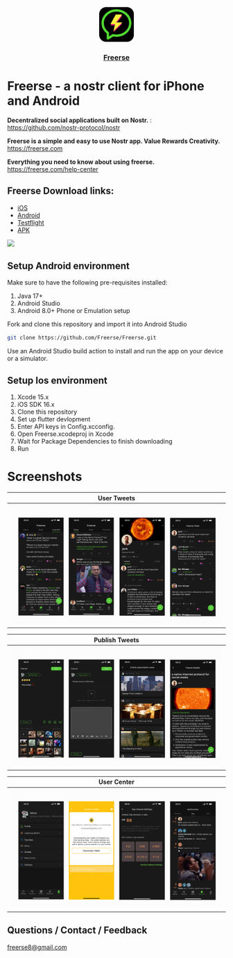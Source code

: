 <div align="center">

<a href="https://Freerse.com">
    <img src="./screenshots/Freerse180.png" alt="Freerse Logo" title="Freerse logo" width="80"/>
    <h3>Freerse</h3>
</a>

</div>

# Freerse - a nostr client for  iPhone and Android

**Decentralized social applications built on Nostr.** : https://github.com/nostr-protocol/nostr

**Freerse is a simple and easy to use Nostr app.  Value Rewards Creativity.** https://freerse.com 

**Everything you need to know about using freerse.** https://freerse.com/help-center


## Freerse Download links:
-  [iOS](https://apps.apple.com/au/app/freerse/id6450604093)
-  [Android](https://play.google.com/store/apps/details?id=com.apps.freerse)
-  [Testflight](https://testflight.apple.com/join/IbJTYBAa)
-  [APK](https://github.com/Freerse/Freerse/releases/tag/v1.5.11)


![](https://Freerse.com/screenshots/160/Freerse-release.jpg)


## Setup Android environment

Make sure to have the following pre-requisites installed:
1. Java 17+
2. Android Studio
3. Android 8.0+ Phone or Emulation setup

Fork and clone this repository and import it into Android Studio
```bash
git clone https://github.com/Freerse/Freerse.git
```

Use an Android Studio build action to install and run the app on your device or a simulator.

## Setup Ios environment

1. Xcode 15.x
2. iOS SDK 16.x
3. Clone this repository
4. Set up flutter devlopment 
5. Enter API keys in Config.xcconfig. 
6. Open Freerse.xcodeproj in Xcode
7. Wait for Package Dependencies to finish downloading
8. Run

# Screenshots

| User Tweets                              |  
|-------------------------------------------|
| ![Home Tweets](./screenshots/1.png) | 

| Publish Tweets                              |  
|-------------------------------------------|
| ![Publish Tweets](./screenshots/2.png) |

| User Center                              |  
|-------------------------------------------|
| ![User Center](./screenshots/3.png) |


## Questions / Contact / Feedback

freerse8@gmail.com
